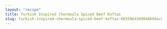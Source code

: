 ```yaml
---
layout: "recipe"
title: Turkish Inspired Chermoula Spiced Beef Koftas
slug: turkish-inspired-chermoula-spiced-beef-koftas-683586d3d9848b9dac04c7ce
---
```

